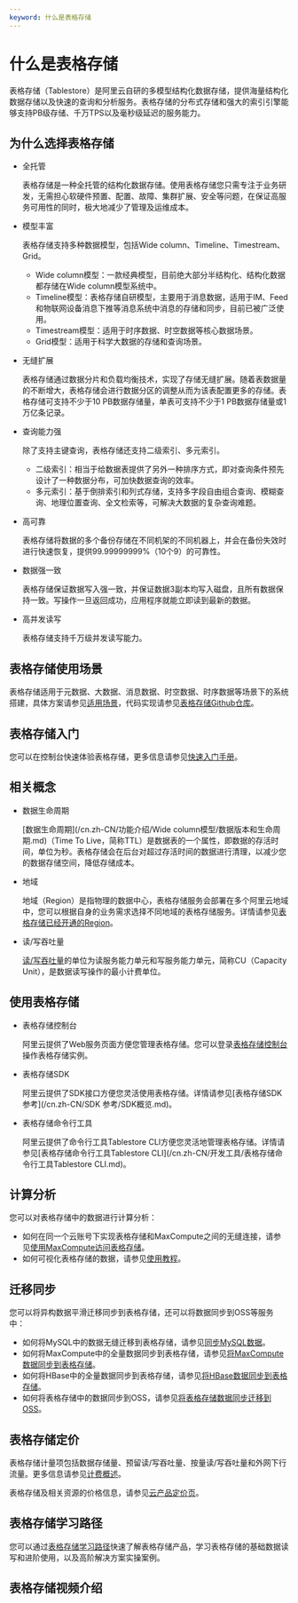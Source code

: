 ```yaml
---
keyword: 什么是表格存储
---
```


# 什么是表格存储

表格存储（Tablestore）是阿里云自研的多模型结构化数据存储，提供海量结构化数据存储以及快速的查询和分析服务。表格存储的分布式存储和强大的索引引擎能够支持PB级存储、千万TPS以及毫秒级延迟的服务能力。

## 为什么选择表格存储

-   全托管

    表格存储是一种全托管的结构化数据存储。使用表格存储您只需专注于业务研发，无需担心软硬件预置、配置、故障、集群扩展、安全等问题，在保证高服务可用性的同时，极大地减少了管理及运维成本。

-   模型丰富

    表格存储支持多种数据模型，包括Wide column、Timeline、Timestream、Grid。

    -   Wide column模型：一款经典模型，目前绝大部分半结构化、结构化数据都存储在Wide column模型系统中。
    -   Timeline模型：表格存储自研模型，主要用于消息数据，适用于IM、Feed和物联网设备消息下推等消息系统中消息的存储和同步，目前已被广泛使用。
    -   Timestream模型：适用于时序数据、时空数据等核心数据场景。
    -   Grid模型：适用于科学大数据的存储和查询场景。
-   无缝扩展

    表格存储通过数据分片和负载均衡技术，实现了存储无缝扩展。随着表数据量的不断增大，表格存储会进行数据分区的调整从而为该表配置更多的存储。表格存储可支持不少于10 PB数据存储量，单表可支持不少于1 PB数据存储量或1万亿条记录。

-   查询能力强

    除了支持主键查询，表格存储还支持二级索引、多元索引。

    -   二级索引：相当于给数据表提供了另外一种排序方式，即对查询条件预先设计了一种数据分布，可加快数据查询的效率。
    -   多元索引：基于倒排索引和列式存储，支持多字段自由组合查询、模糊查询、地理位置查询、全文检索等，可解决大数据的复杂查询难题。
-   高可靠

    表格存储将数据的多个备份存储在不同机架的不同机器上，并会在备份失效时进行快速恢复，提供99.99999999%（10个9）的可靠性。

-   数据强一致

    表格存储保证数据写入强一致，并保证数据3副本均写入磁盘，且所有数据保持一致。写操作一旦返回成功，应用程序就能立即读到最新的数据。

-   高并发读写

    表格存储支持千万级并发读写能力。


## 表格存储使用场景

表格存储适用于元数据、大数据、消息数据、时空数据、时序数据等场景下的系统搭建，具体方案请参见[适用场景](/cn.zh-CN/产品简介/适用场景.md)，代码实现请参见[表格存储Github仓库](https://github.com/aliyun/tablestore-examples)。

## 表格存储入门

您可以在控制台快速体验表格存储，更多信息请参见[快速入门手册](/cn.zh-CN/快速入门/概述.md)。

## 相关概念

-   数据生命周期

    [数据生命周期](/cn.zh-CN/功能介绍/Wide column模型/数据版本和生命周期.md)（Time To Live，简称TTL）是数据表的一个属性，即数据的存活时间，单位为秒。表格存储会在后台对超过存活时间的数据进行清理，以减少您的数据存储空间，降低存储成本。

-   地域

    地域（Region）是指物理的数据中心，表格存储服务会部署在多个阿里云地域中，您可以根据自身的业务需求选择不同地域的表格存储服务。详情请参见[表格存储已经开通的Region](/cn.zh-CN/功能介绍/基础概念/地域.md)。

-   读/写吞吐量

    [读/写吞吐量](/cn.zh-CN/功能介绍/基础概念/读写吞吐量.md)的单位为读服务能力单元和写服务能力单元，简称CU（Capacity Unit），是数据读写操作的最小计费单位。


## 使用表格存储

-   表格存储控制台

    阿里云提供了Web服务页面方便您管理表格存储。您可以登录[表格存储控制台](https://otsnext.console.aliyun.com/)操作表格存储实例。

-   表格存储SDK

    阿里云提供了SDK接口方便您灵活使用表格存储。详情请参见[表格存储SDK参考](/cn.zh-CN/SDK 参考/SDK概览.md)。

-   表格存储命令行工具

    阿里云提供了命令行工具Tablestore CLI方便您灵活地管理表格存储。详情请参见[表格存储命令行工具Tablestore CLI](/cn.zh-CN/开发工具/表格存储命令行工具Tablestore CLI.md)。


## 计算分析

您可以对表格存储中的数据进行计算分析：

-   如何在同一个云账号下实现表格存储和MaxCompute之间的无缝连接，请参见[使用MaxCompute访问表格存储](/cn.zh-CN/计算与分析/MaxCompute/使用MaxCompute访问表格存储.md)。
-   如何可视化表格存储的数据，请参见[使用教程](/cn.zh-CN/计算与分析/DataV/使用教程.md)。

## 迁移同步

您可以将异构数据平滑迁移同步到表格存储，还可以将数据同步到OSS等服务中：

-   如何将MySQL中的数据无缝迁移到表格存储，请参见[同步MySQL数据](/cn.zh-CN/数据同步迁移/数据导入/将MySQL数据同步到表格存储/全量同步.md)。
-   如何将MaxCompute中的全量数据同步到表格存储，请参见[将MaxCompute数据同步到表格存储](/cn.zh-CN/数据同步迁移/数据导入/将MaxCompute数据同步到表格存储.md)。
-   如何将HBase中的全量数据同步到表格存储，请参见[将HBase数据同步到表格存储](/cn.zh-CN/数据同步迁移/数据导入/将HBase数据同步到表格存储.md)。
-   如何将表格存储中的数据同步到OSS，请参见[将表格存储数据同步迁移到OSS](/cn.zh-CN/数据同步迁移/数据导出/将表格存储数据同步到OSS/概述.md)。

## 表格存储定价

表格存储计量项包括数据存储量、预留读/写吞吐量、按量读/写吞吐量和外网下行流量。更多信息请参见[计费概述](/cn.zh-CN/产品定价/计费概述.md)。

表格存储及相关资源的价格信息，请参见[云产品定价页](https://www.aliyun.com/price/product?spm=a2c4g.11186623.2.22.c5de3d76bldR9R#/ots/detail)。

## 表格存储学习路径

您可以通过[表格存储学习路径](https://help.aliyun.com/learn/ots)快速了解表格存储产品，学习表格存储的基础数据读写和进阶使用，以及高阶解决方案实操案例。

## 表格存储视频介绍



